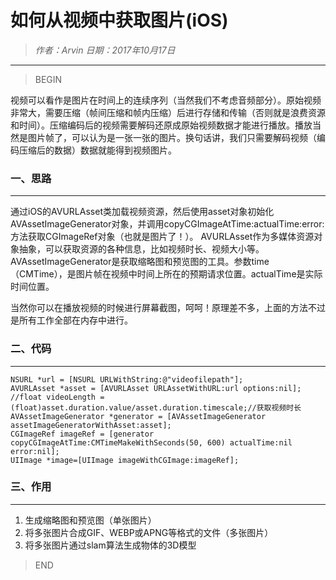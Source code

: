 
# 如何从视频中获取图片(iOS)

> *作者：Arvin 日期：2017年10月17日*

---------------------------------

>BEGIN

视频可以看作是图片在时间上的连续序列（当然我们不考虑音频部分）。原始视频非常大，需要压缩（帧间压缩和帧内压缩）后进行存储和传输（否则就是浪费资源和时间）。压缩编码后的视频需要解码还原成原始视频数据才能进行播放。播放当然是图片帧了，可以认为是一张一张的图片。换句话讲，我们只需要解码视频（编码压缩后的数据）数据就能得到视频图片。

### 一、思路
---------------------------------

通过iOS的AVURLAsset类加载视频资源，然后使用asset对象初始化AVAssetImageGenerator对象，并调用copyCGImageAtTime:actualTime:error:方法获取CGImageRef对象（也就是图片了！）。
AVURLAsset作为多媒体资源对象抽象，可以获取资源的各种信息，比如视频时长、视频大小等。
AVAssetImageGenerator是获取缩略图和预览图的工具。参数time（CMTime），是图片帧在视频中时间上所在的预期请求位置。actualTime是实际时间位置。

当然你可以在播放视频的时候进行屏幕截图，呵呵！原理差不多，上面的方法不过是所有工作全部在内存中进行。

### 二、代码
---------------------------------

```
NSURL *url = [NSURL URLWithString:@"videofilepath"];
AVURLAsset *asset = [AVURLAsset URLAssetWithURL:url options:nil];
//float videoLength = (float)asset.duration.value/asset.duration.timescale;//获取视频时长
AVAssetImageGenerator *generator = [AVAssetImageGenerator assetImageGeneratorWithAsset:asset];
CGImageRef imageRef = [generator copyCGImageAtTime:CMTimeMakeWithSeconds(50, 600) actualTime:nil error:nil];
UIImage *image=[UIImage imageWithCGImage:imageRef];

```

### 三、作用
---------------------------------

1. 生成缩略图和预览图（单张图片）
2. 将多张图片合成GIF、WEBP或APNG等格式的文件（多张图片）
3. 将多张图片通过slam算法生成物体的3D模型


>END

